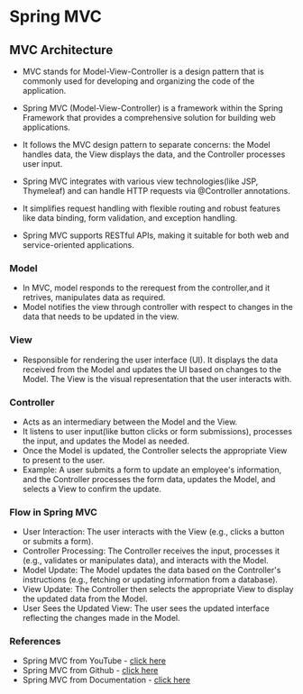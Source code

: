 
#   Spring MVC  

## MVC Architecture 

* MVC stands for Model-View-Controller is a design pattern that is commonly used for developing and organizing the code of the application.

* Spring MVC (Model-View-Controller) is a framework within the Spring Framework that provides a comprehensive solution for building web applications. 
  
* It follows the MVC design pattern to separate concerns: the Model handles data, the View displays the data, and the Controller processes user input.
  
* Spring MVC integrates with various view technologies(like JSP, Thymeleaf) and can handle HTTP requests via @Controller annotations.
  
* It simplifies request handling with flexible routing and robust features like data binding, form validation, and exception handling.

* Spring MVC supports RESTful APIs, making it suitable for both web and service-oriented applications.

### Model
* In MVC, model responds to the rerequest from the controller,and it retrives, manipulates data as required.
* Model notifies the view through controller with respect to changes in the data that needs to be updated in the view.

### View

* Responsible for rendering the user interface (UI). It displays the data received from the Model and updates the UI based on changes to the Model. 
  The View is the visual representation that the user interacts with.

### Controller
* Acts as an intermediary between the Model and the View.
* It listens to user input(like button clicks or form submissions), processes the input, and updates the Model as needed.
* Once the Model is updated, the Controller selects the appropriate View to present to the user.
* Example: A user submits a form to update an employee's information, and the Controller processes the form data, updates the Model, and selects a View to confirm the update.

### Flow in Spring MVC 
* User Interaction: The user interacts with the View (e.g., clicks a button or submits a form).
* Controller Processing: The Controller receives the input, processes it (e.g., validates or manipulates data), and interacts with the Model.
* Model Update: The Model updates the data based on the Controller's instructions (e.g., fetching or updating information from a database).
* View Update: The Controller then selects the appropriate View to display the updated data from the Model.
* User Sees the Updated View: The user sees the updated interface reflecting the changes made in the Model.

### References
* Spring MVC from YouTube  - [click here](https://www.youtube.com/watch?v=g2b-NbR48Jo)
* Spring MVC from Github - [click here](https://github.com/navinreddy20/Spring-MVC-Tutorial)
* Spring MVC from Documentation - [click here](https://docs.spring.io/spring-framework/docs/3.2.x/spring-framework-reference/html/mvc.html)


